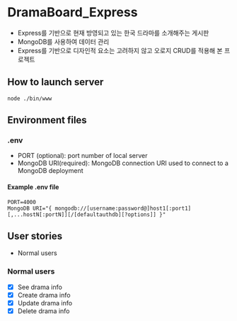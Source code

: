 # DramaBoard_Express

- Express를 기반으로 현재 방영되고 있는 한국 드라마를 소개해주는 게시판
- MongoDB를 사용하여 데이터 관리
- Express를 기반으로 디자인적 요소는 고려하지 않고 오로지 CRUD를 적용해 본 프로젝트

## How to launch server

```shell
node ./bin/www
```

## Environment files

### .env

- PORT (optional): port number of local server
- MongoDB URI(required): MongoDB connection URI used to connect to a MongoDB deployment

#### Example .env file

```text
PORT=4000
MongoDB URI="{ mongodb://[username:password@]host1[:port1][,...hostN[:portN]][/[defaultauthdb][?options]] }"
```

## User stories

- Normal users

### Normal users

- [x] See drama info
- [x] Create drama info
- [x] Update drama info
- [x] Delete drama info
